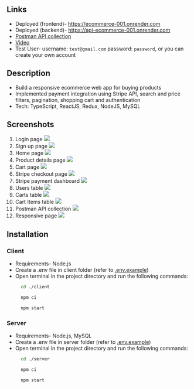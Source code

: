 ## Links

- Deployed (frontend)- https://ecommerce-001.onrender.com
- Deployed (backend)- https://api-ecommerce-001.onrender.com
- [Postman API collection](https://www.postman.com/yashverma03/ecommerce/overview)
- [Video](https://drive.google.com/file/d/1hw-Vz2J3cQAxtwn9_OGBVj1lYIFWCEHL/view?usp=drive_link)
- Test User- username: `test@gmail.com` password: `password`, or you can create your own account

## Description

- Build a responsive ecommerce web app for buying products
- Implemented payment integration using Stripe API, search and price filters, pagination, shopping cart and authentication
- Tech: TypeScript, ReactJS, Redux, NodeJS, MySQL

## Screenshots

1. Login page
   ![](https://github.com/yashverma03/ecommerce/assets/94443269/74b5573d-4d62-447a-9830-fca5c723f939)
2. Sign up page
   ![](https://github.com/yashverma03/ecommerce/assets/94443269/a2276e2a-aa02-4c76-941a-3775d2f3f3ca)
3. Home page
   ![](https://github.com/yashverma03/ecommerce/assets/94443269/16e470b4-b284-44a5-ae23-91ddb77cf4cb)
4. Product details page
   ![](https://github.com/yashverma03/ecommerce/assets/94443269/2f8dd3b4-3f55-44af-8518-88d81c6cec6e)
5. Cart page
   ![](https://github.com/yashverma03/ecommerce/assets/94443269/1dca6c5e-fb6e-4367-9cd6-bc323f5c2006)
6. Stripe checkout page
   ![](https://github.com/yashverma03/ecommerce/assets/94443269/5f191056-6017-4b21-87e0-2c2d87d8b38c)
7. Stripe payment dashboard
   ![](https://github.com/yashverma03/ecommerce/assets/94443269/6a2bd355-c5d8-44ef-a2ad-c737cc6b9995)
8. Users table
   ![](https://github.com/yashverma03/ecommerce/assets/94443269/5bbab91d-a5db-4e29-8774-51b1ed213ecd)
9. Carts table
   ![](https://github.com/yashverma03/ecommerce/assets/94443269/924e68ef-f26a-4e80-81b3-22a122cea84c)
10. Cart Items table
    ![](https://github.com/yashverma03/ecommerce/assets/94443269/e99db2f8-26f2-4f7d-bb1f-144ea6423098)
11. Postman API collection
    ![](https://github.com/yashverma03/ecommerce/assets/94443269/28c8fbd7-5575-4b78-951d-8145d1420ab3)
12. Responsive page
    ![](https://github.com/yashverma03/ecommerce/assets/94443269/3885019c-2258-4390-a971-c97c6485838b)

## Installation

### Client

- Requirements- Node.js
- Create a .env file in client folder (refer to [.env.example](./client/.env.example))
- Open terminal in the project directory and run the following commands:
  ```bash
    cd ./client
  ```
  ```bash
    npm ci
  ```
  ```bash
    npm start
  ```

### Server

- Requirements- Node.js, MySQL
- Create a .env file in server folder (refer to [.env.example](./server/.env.example))
- Open terminal in the project directory and run the following commands:
  ```bash
    cd ./server
  ```
  ```bash
    npm ci
  ```
  ```bash
    npm start
  ```
